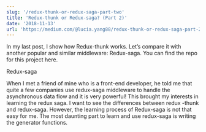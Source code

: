 ```yaml
---
slug: '/redux-thunk-or-redux-saga-part-two'
title: 'Redux-thunk or Redux-saga? (Part 2)'
date: '2018-11-13'
url: 'https://medium.com/@lucia.yang88/redux-thunk-or-redux-saga-part-2-aa4b777a0b21'
---
```


In my last post, I show how Redux-thunk works. Let’s compare it with another popular and similar middleware: Redux-saga. You can find the repo for this project here.

Redux-saga

When I met a friend of mine who is a front-end developer, he told me that quite a few companies use redux-saga middleware to handle the asynchronous data flow and it is very powerful! This brought my interests in learning the redux saga. I want to see the differences between redux -thunk and redux-saga. However, the learning process of Redux-saga is not that easy for me. The most daunting part to learn and use redux-saga is writing the generator functions.
